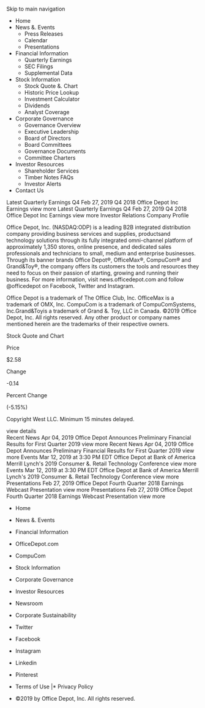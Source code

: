 Skip to main navigation

*   Home
*   News &. Events
    *   Press Releases
    *   Calendar
    *   Presentations
*   Financial Information
    *   Quarterly Earnings
    *   SEC Filings
    *   Supplemental Data
*   Stock Information
    *   Stock Quote &. Chart
    *   Historic Price Lookup
    *   Investment Calculator
    *   Dividends
    *   Analyst Coverage
*   Corporate Governance
    *   Governance Overview
    *   Executive Leadership
    *   Board of Directors
    *   Board Committees
    *   Governance Documents
    *   Committee Charters
*   Investor Resources
    *   Shareholder Services
    *   Timber Notes FAQs
    *   Investor Alerts
*   Contact Us

Latest Quarterly Earnings Q4 Feb 27, 2019 Q4 2018 Office Depot Inc Earnings view more Latest Quarterly Earnings Q4 Feb 27, 2019 Q4 2018 Office Depot Inc Earnings view more Investor Relations Company Profile

Office Depot, Inc. (NASDAQ:ODP) is a leading B2B integrated distribution company providing business services and supplies, productsand technology solutions through its fully integrated omni-channel platform of approximately 1,350 stores, online presence, and dedicated sales professionals and technicians to small, medium and enterprise businesses. Through its banner brands Office Depot®, OfficeMax®, CompuCom® and Grand&Toy®, the company offers its customers the tools and resources they need to focus on their passion of starting, growing and running their business. For more information, visit news.officedepot.com and follow @officedepot on Facebook, Twitter and Instagram.

Office Depot is a trademark of The Office Club, Inc. OfficeMax is a trademark of OMX, Inc. CompuCom is a trademark of CompuComSystems, Inc.Grand&Toyis a trademark of Grand &. Toy, LLC in Canada. ©2019 Office Depot, Inc. All rights reserved. Any other product or company names mentioned herein are the trademarks of their respective owners.

Stock Quote and Chart

Price

$2.58

Change

\-0.14

Percent Change

(-5.15%)

Copyright West LLC. Minimum 15 minutes delayed.

view details  
Recent News Apr 04, 2019 Office Depot Announces Preliminary Financial Results for First Quarter 2019 view more Recent News Apr 04, 2019 Office Depot Announces Preliminary Financial Results for First Quarter 2019 view more Events Mar 12, 2019 at 3:30 PM EDT Office Depot at Bank of America Merrill Lynch's 2019 Consumer &. Retail Technology Conference view more Events Mar 12, 2019 at 3:30 PM EDT Office Depot at Bank of America Merrill Lynch's 2019 Consumer &. Retail Technology Conference view more Presentations Feb 27, 2019 Office Depot Fourth Quarter 2018 Earnings Webcast Presentation view more Presentations Feb 27, 2019 Office Depot Fourth Quarter 2018 Earnings Webcast Presentation view more

*   Home
*   News &. Events
*   Financial Information
*   OfficeDepot.com
*   CompuCom

*   Stock Information
*   Corporate Governance
*   Investor Resources
*   Newsroom
*   Corporate Sustainability

*   Twitter
*   Facebook
*   Instagram
*   Linkedin
*   Pinterest

*   Terms of Use
|*   Privacy Policy

*   ©2019 by Office Depot, Inc. All rights reserved.